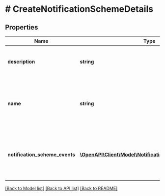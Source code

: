 # # CreateNotificationSchemeDetails

## Properties

Name | Type | Description | Notes
------------ | ------------- | ------------- | -------------
**description** | **string** | The description of the notification scheme. | [optional]
**name** | **string** | The name of the notification scheme. Must be unique (case-insensitive). |
**notification_scheme_events** | [**\OpenAPI\Client\Model\NotificationSchemeEventDetails[]**](NotificationSchemeEventDetails.md) | The list of notifications which should be added to the notification scheme. | [optional]

[[Back to Model list]](../../README.md#models) [[Back to API list]](../../README.md#endpoints) [[Back to README]](../../README.md)
